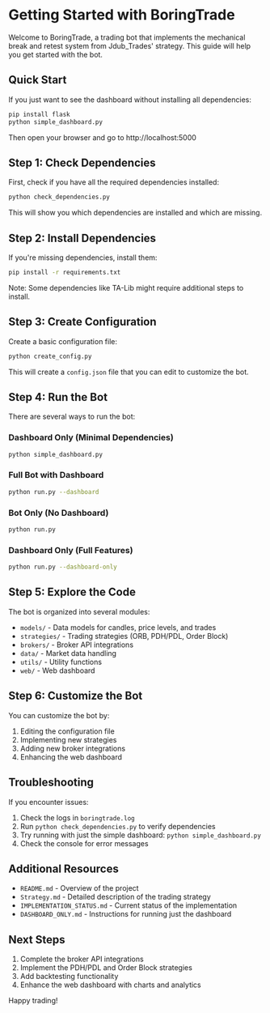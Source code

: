# Getting Started with BoringTrade

Welcome to BoringTrade, a trading bot that implements the mechanical break and retest system from Jdub_Trades' strategy. This guide will help you get started with the bot.

## Quick Start

If you just want to see the dashboard without installing all dependencies:

```bash
pip install flask
python simple_dashboard.py
```

Then open your browser and go to http://localhost:5000

## Step 1: Check Dependencies

First, check if you have all the required dependencies installed:

```bash
python check_dependencies.py
```

This will show you which dependencies are installed and which are missing.

## Step 2: Install Dependencies

If you're missing dependencies, install them:

```bash
pip install -r requirements.txt
```

Note: Some dependencies like TA-Lib might require additional steps to install.

## Step 3: Create Configuration

Create a basic configuration file:

```bash
python create_config.py
```

This will create a `config.json` file that you can edit to customize the bot.

## Step 4: Run the Bot

There are several ways to run the bot:

### Dashboard Only (Minimal Dependencies)

```bash
python simple_dashboard.py
```

### Full Bot with Dashboard

```bash
python run.py --dashboard
```

### Bot Only (No Dashboard)

```bash
python run.py
```

### Dashboard Only (Full Features)

```bash
python run.py --dashboard-only
```

## Step 5: Explore the Code

The bot is organized into several modules:

- `models/` - Data models for candles, price levels, and trades
- `strategies/` - Trading strategies (ORB, PDH/PDL, Order Block)
- `brokers/` - Broker API integrations
- `data/` - Market data handling
- `utils/` - Utility functions
- `web/` - Web dashboard

## Step 6: Customize the Bot

You can customize the bot by:

1. Editing the configuration file
2. Implementing new strategies
3. Adding new broker integrations
4. Enhancing the web dashboard

## Troubleshooting

If you encounter issues:

1. Check the logs in `boringtrade.log`
2. Run `python check_dependencies.py` to verify dependencies
3. Try running with just the simple dashboard: `python simple_dashboard.py`
4. Check the console for error messages

## Additional Resources

- `README.md` - Overview of the project
- `Strategy.md` - Detailed description of the trading strategy
- `IMPLEMENTATION_STATUS.md` - Current status of the implementation
- `DASHBOARD_ONLY.md` - Instructions for running just the dashboard

## Next Steps

1. Complete the broker API integrations
2. Implement the PDH/PDL and Order Block strategies
3. Add backtesting functionality
4. Enhance the web dashboard with charts and analytics

Happy trading!
